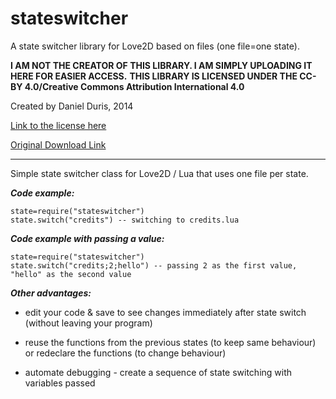 # stateswitcher
A state switcher library for Love2D based on files (one file=one state).



****I AM NOT THE CREATOR OF THIS LIBRARY. I AM SIMPLY UPLOADING IT HERE FOR EASIER ACCESS.****
****THIS LIBRARY IS LICENSED UNDER THE CC-BY 4.0/Creative Commons Attribution International 4.0****

Created by Daniel Duris, 2014

[Link to the license here](https://creativecommons.org/licenses/by/4.0/)

[Original Download Link](https://ambience.sk/love2d-a-state-switcher-class-lua/)

---

Simple state switcher class for Love2D / Lua that uses one file per state.

***Code example:***
```
state=require("stateswitcher")
state.switch("credits") -- switching to credits.lua
```
***Code example with passing a value:***
```
state=require("stateswitcher")
state.switch("credits;2;hello") -- passing 2 as the first value, "hello" as the second value
```

***Other advantages:***
- edit your code & save to see changes immediately after state switch (without leaving your program)

- reuse the functions from the previous states (to keep same behaviour) or redeclare the functions (to change behaviour)

- automate debugging - create a sequence of state switching with variables passed
